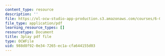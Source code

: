```yaml
---
content_type: resource
description: ''
file: https://ol-ocw-studio-app-production.s3.amazonaws.com/courses/6-0001-introduction-to-computer-science-and-programming-in-python-fall-2016/988d8f920e347265ec1acfa644155d03_EFCdr_43qmU.pdf
file_type: application/pdf
learning_resource_types: []
resourcetype: Document
title: 3play pdf file
type: OCWFile
uid: 988d8f92-0e34-7265-ec1a-cfa644155d03
---
```

